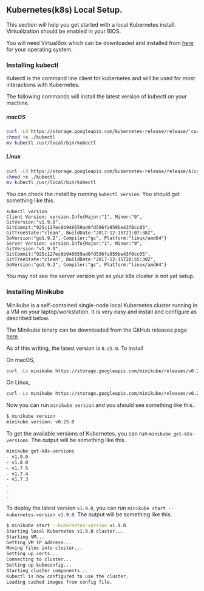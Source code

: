 ## Kubernetes(k8s) Local Setup.

This section will help you get started with a local Kubernetes install.
Virtualization should be enabled in your BIOS.

You will need VirtualBox which can be downloaded and installed from [here](https://www.virtualbox.org/wiki/Downloads) for your operating system.

### Installing kubectl
Kubectl is the command line client for kubernetes and will be used for most interactions with Kubernetes.

The following commands will install the latest version of kubectl on your machine.

##### macOS
```bash
curl -LO https://storage.googleapis.com/kubernetes-release/release/`curl -s https://storage.googleapis.com/kubernetes-release/release/stable.txt`/bin/darwin/amd64/kubectl
chmod +x ./kubectl
mv kubectl /usr/local/bin/kubectl
```
##### Linux
```bash
curl -LO https://storage.googleapis.com/kubernetes-release/release/$(curl -s https://storage.googleapis.com/kubernetes-release/release/stable.txt)/bin/linux/amd64/kubectl
chmod +x ./kubectl
mv kubectl /usr/local/bin/kubectl
```
You can check the install by running `kubectl version`. You should get something like this.
```
kubectl version
Client Version: version.Info{Major:"1", Minor:"9", GitVersion:"v1.9.0", GitCommit:"925c127ec6b946659ad0fd596fa959be43f0cc05", GitTreeState:"clean", BuildDate:"2017-12-15T21:07:38Z", GoVersion:"go1.9.2", Compiler:"gc", Platform:"linux/amd64"}
Server Version: version.Info{Major:"1", Minor:"9", GitVersion:"v1.9.0", GitCommit:"925c127ec6b946659ad0fd596fa959be43f0cc05", GitTreeState:"clean", BuildDate:"2017-12-15T20:55:30Z", GoVersion:"go1.9.2", Compiler:"gc", Platform:"linux/amd64"}
```
You may not see the server version yet as your k8s cluster is not yet setup.

### Installing Minikube

Minikube is a self-contained single-node local Kubernetes cluster running in a VM on your laptop/workstation. It is very easy and install and configure as described below.

The Minikube binary can be downloaded from the GitHub releases page [here](https://github.com/kubernetes/minikube/releases).

As of this writing, the latest version is `0.25.0`. To install

On macOS,

```bash
curl -Lo minikube https://storage.googleapis.com/minikube/releases/v0.25.0/minikube-darwin-amd64 && chmod +x minikube && sudo mv minikube /usr/local/bin/
```

On Linux,

```bash
curl -Lo minikube https://storage.googleapis.com/minikube/releases/v0.25.0/minikube-linux-amd64 && chmod +x minikube && sudo mv minikube /usr/local/bin/
```
Now you can run `minikube version` and you should see something like this.

```bash
$ minikube version
minikube version: v0.25.0
```
To get the available versions of Kubernetes, you can run `minikube get-k8s-versions`.  The output will be something like this.

```bash
minikube get-k8s-versions
- v1.9.0
- v1.8.0
- v1.7.5
- v1.7.4
- v1.7.3
.
.
.
```
To deploy the latest version `v1.9.0`, you can run `minikube start --kubernetes-version v1.9.0`. The output will be something like this.
```bash
$ minikube start --kubernetes-version v1.9.0
Starting local Kubernetes v1.9.0 cluster...
Starting VM...
Getting VM IP address...
Moving files into cluster...
Setting up certs...
Connecting to cluster...
Setting up kubeconfig...
Starting cluster components...
Kubectl is now configured to use the cluster.
Loading cached images from config file.
```
